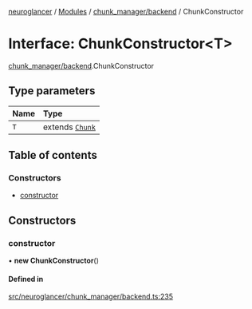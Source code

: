 [neuroglancer](../README.md) / [Modules](../modules.md) / [chunk\_manager/backend](../modules/chunk_manager_backend.md) / ChunkConstructor

# Interface: ChunkConstructor<T\>

[chunk_manager/backend](../modules/chunk_manager_backend.md).ChunkConstructor

## Type parameters

| Name | Type |
| :------ | :------ |
| `T` | extends [`Chunk`](../classes/chunk_manager_backend.Chunk.md) |

## Table of contents

### Constructors

- [constructor](chunk_manager_backend.ChunkConstructor.md#constructor)

## Constructors

### constructor

• **new ChunkConstructor**()

#### Defined in

[src/neuroglancer/chunk_manager/backend.ts:235](https://github.com/ActiveBrainAtlas2/neuroglancer/blob/1beb5d34/src/neuroglancer/chunk_manager/backend.ts#L235)
